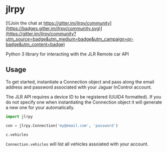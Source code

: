 # jlrpy

[![Join the chat at https://gitter.im/jlrpy/community](https://badges.gitter.im/jlrpy/community.svg)](https://gitter.im/jlrpy/community?utm_source=badge&utm_medium=badge&utm_campaign=pr-badge&utm_content=badge)

Python 3 library for interacting with the JLR Remote car API

## Usage
To get started, instantiate a Connection object and pass along the email address and password associated with your Jaguar InControl account.

The JLR API requires a device ID to be registered (UUID4 formatted). If you do not specify one when instantiating the Connection object it will generate a new one for your automatically. 

```python
import jlrpy

con = jlrpy.Connection('my@email.com', 'password')

c.vehicles
```

`Connection.vehicles` will list all vehicles assoiated with your account.
